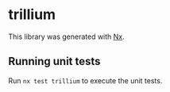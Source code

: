 # trillium

This library was generated with [Nx](https://nx.dev).

## Running unit tests

Run `nx test trillium` to execute the unit tests.
